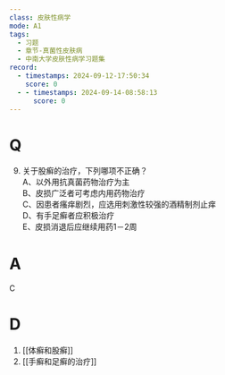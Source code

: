 ```yaml
---
class: 皮肤性病学
mode: A1
tags:
  - 习题
  - 章节-真菌性皮肤病
  - 中南大学皮肤性病学习题集
record:
  - timestamps: 2024-09-12-17:50:34
    score: 0
  - - timestamps: 2024-09-14-08:58:13
      score: 0
---
```


# Q
9. 关于股癣的治疗，下列哪项不正确？  
A、以外用抗真菌药物治疗为主  
B、皮损广泛者可考虑内用药物治疗  
C、因患者瘙痒剧烈，应选用刺激性较强的酒精制剂止痒  
D、有手足癣者应积极治疗  
E、皮损消退后应继续用药1－2周  
# A
C
# D
1. [[体癣和股癣]]
2. [[手癣和足癣的治疗]]